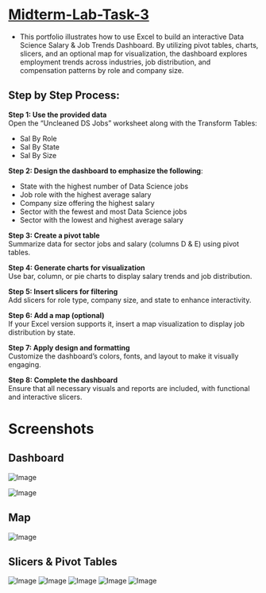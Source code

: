 # [Midterm-Lab-Task-3](https://github.com/user-attachments/files/19484256/MTL3LACSINA.xlsx)
- This portfolio illustrates how to use Excel to build an interactive Data Science Salary & Job Trends Dashboard. By utilizing pivot tables, charts, slicers, and an optional map for visualization, the dashboard explores employment trends across industries, job distribution, and compensation patterns by role and company size.

## Step by Step Process:
**Step 1: Use the provided data**  
Open the “Uncleaned DS Jobs” worksheet along with the Transform Tables:  
- Sal By Role  
- Sal By State  
- Sal By Size  

**Step 2: Design the dashboard to emphasize the following**:  
- State with the highest number of Data Science jobs  
- Job role with the highest average salary  
- Company size offering the highest salary  
- Sector with the fewest and most Data Science jobs  
- Sector with the lowest and highest average salary  

**Step 3: Create a pivot table**  
Summarize data for sector jobs and salary (columns D & E) using pivot tables.  

**Step 4: Generate charts for visualization**  
Use bar, column, or pie charts to display salary trends and job distribution.  

**Step 5: Insert slicers for filtering**  
Add slicers for role type, company size, and state to enhance interactivity.  

**Step 6: Add a map (optional)**  
If your Excel version supports it, insert a map visualization to display job distribution by state.  

**Step 7: Apply design and formatting**  
Customize the dashboard’s colors, fonts, and layout to make it visually engaging.  

**Step 8: Complete the dashboard**  
Ensure that all necessary visuals and reports are included, with functional and interactive slicers.

# Screenshots
## Dashboard
![Image](https://github.com/user-attachments/assets/c54fa2c8-e3e5-4e28-baba-c12fef5f6324)

![Image](https://github.com/user-attachments/assets/068437cd-82fc-4ba9-8cc2-cb8520863710)

## Map
![Image](https://github.com/user-attachments/assets/d174c7ee-7926-4729-835e-258c6d9b26ce)

## Slicers & Pivot Tables
![Image](https://github.com/user-attachments/assets/dbf7ac6e-0362-4dcd-99a8-5e12cb46b15e)
![Image](https://github.com/user-attachments/assets/f5b482cb-e954-4226-8d83-2a03feb9ccbf)
![Image](https://github.com/user-attachments/assets/ccf4e715-5056-4b6d-8574-77a38eef1a40)
![Image](https://github.com/user-attachments/assets/bad547a7-0681-416f-89c6-37b6963eea0e)
![Image](https://github.com/user-attachments/assets/a551522e-1dcf-4a5c-9d37-bfb3e7286c17)
